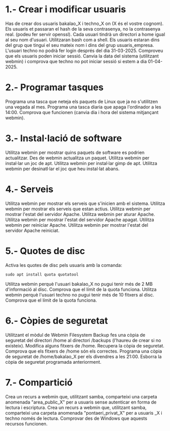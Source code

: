 
# 1.- Crear i modificar usuaris
Has de crear dos usuaris bakalao_X i techno_X on (X és el vostre cognom).
Els usuaris et passaran el hash de la seva contrasenya, no la contrasenya real. (podeu fer servir openssl).
Cada usuari tindrà un directori a home igual al seu nom d'usuari.
Utilitzaran bash com a shell.
Els usuaris estaran dins del grup que tingui el seu mateix nom i dins del grup usuaris_empresa.
L'usuari techno no podrà fer login després del dia 31-03-2025.
Comproveu que els usuaris poden iniciar sessió.
Canvia la data del sistema (utilitzant webmin) i comprova que techno no pot iniciar sessió si estem a dia 01-04-2025.



# 2.- Programar tasques
Programa una tasca que neteja els paquets de Linux que ja no s'utilitzen una vegada al mes.
Programa una tasca diaria que apaga l'ordinador a les 14:00.
Comprova que funcionen (canvia dia i hora del sistema mitjançant webmin).


# 3.- Instal·lació de software
Utilitza webmin per mostrar quins paquets de software es podrien actualitzar.
Des de webmin actualitza un paquet.
Utilitza webmin per instal·lar un joc de apt.
Utilitza webmin per instal·lar gimp de apt.
Utilitza webmin per desinatl·lar el joc que heu instal·lat abans.



# 4.- Serveis
Utilitza webmin per mostrar els serveis que s'inicien amb el sistema.
Utilitza webmin per mostrar els serveis que estan actius.
Utilitza webmin per mostrar l'estat del servidor Apache.
Utilitza webmin per aturar Apache.
Utilitza webmin per mostrar l'estat del servidor Apache apagat.
Utilitza webmin per reiniciar Apache.
Utilitza webmin per mostrar l'estat del servidor Apache reiniciat.



# 5.- Quotes de disc
Activa les quotes de disc pels usuaris amb la comanda:

    sudo apt install quota quotatool
    
Utilitza webmin perquè l'usuari bakalao_X no pugui tenir més de 2 MB d'informació al disc.
Comprova que el límit de la quota funciona.
Utilitza webmin perquè l'usuari techno no pugui tenir més de 10 fitxers al disc.
Comprova que el límit de la quota funciona.



# 6.- Còpies de seguretat
Utilitzant el mòdul de Webmin Filesystem Backup fes una còpia de seguretat del directori /home al directori /backups (l'haureu de crear si no existeix).
Modifica alguns fitxers de /home.
Recupera la còpia de seguretat.
Comprova que els fitxers de /home són els correctes.
Programa una còpia de seguretat de /home/bakalao_X per els divendres a les 21:00.
Esborra la còpia de seguretat programada anteriorment.


# 7.- Compartició
Crea un recurs a webmin que, utilitzant samba, comparteixi una carpeta anomenada "area_public_X" per a usuaris sense autenticar en forma de lectura i escriptura.
Crea un recurs a webmin que, utilitzant samba, comparteixi una carpeta anomenada "pontaeri_privat_X" per a usuaris _X i techno només de lectura.
Comprovar des de Windows que aquests recursos funcionen.

